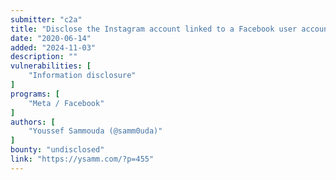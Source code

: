 ```yaml
---
submitter: "c2a"
title: "Disclose the Instagram account linked to a Facebook user account or page"
date: "2020-06-14"
added: "2024-11-03"
description: ""
vulnerabilities: [
    "Information disclosure"
]
programs: [
    "Meta / Facebook"
]
authors: [
    "Youssef Sammouda (@samm0uda)"
]
bounty: "undisclosed"
link: "https://ysamm.com/?p=455"
---
```




